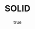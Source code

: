---
title: SOLID
description: SOLID - Sistem Otomatisasi Legal drafting Inovatif berbasis Daring.
url: https://legaldrafting.vercel.app/
img: /projects/legaldrafting.png
alt: SOLID
date:
  start: '2021-06-09T17:00:00.000Z'
  end: '2021-08-30T17:00:00.000Z'
---